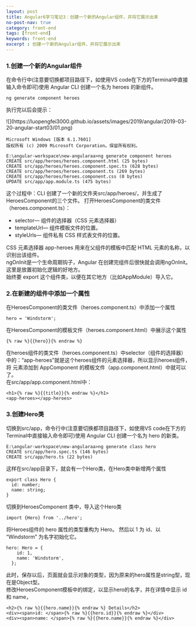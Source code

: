 ```yaml
---
layout: post
title: Angular6学习笔记3：创建一个新的Angular组件，并将它展示出来
no-post-nav: true
category: front-end
tags: [front-end]
keywords: front-end
excerpt : 创建一个新的Angular组件，并将它展示出来
---
```


### 1.创建一个新的Angular组件
在命令行中(注意要切换都项目路径下，如使用VS code在下方的Terminal中直接输入命令即可)使用 Angular CLI 创建一个名为 heroes 的新组件。
```
ng generate component heroes
```
执行完以后会提示：

<div align=left>![](https://luopengfei3000.github.io/assets/images/2019/angular/2019-03-20-angular-start03/01.png)</div>

```
Microsoft Windows [版本 6.1.7601]
版权所有 (c) 2009 Microsoft Corporation。保留所有权利。

E:\angular-workspace\new-angularaa>ng generate component heroes
CREATE src/app/heroes/heroes.component.html (25 bytes)
CREATE src/app/heroes/heroes.component.spec.ts (628 bytes)
CREATE src/app/heroes/heroes.component.ts (269 bytes)
CREATE src/app/heroes/heroes.component.css (0 bytes)
UPDATE src/app/app.module.ts (475 bytes)
```

这个过程中：CLI 创建了一个新的文件夹src/app/heroes/，并生成了HeroesComponent的三个文件。
打开HeroesComponent的类文件（heroes.component.ts）：
- selector— 组件的选择器（CSS 元素选择器）
- templateUrl— 组件模板文件的位置。
- styleUrls— 组件私有 CSS 样式表文件的位置。

CSS 元素选择器 app-heroes 用来在父组件的模板中匹配 HTML 元素的名称，以识别出该组件。<br/>
ngOnInit是一个生命周期钩子，Angular 在创建完组件后很快就会调用ngOnInit。这里是放置初始化逻辑的好地方。<br/>
始终要 export 这个组件类，以便在其它地方（比如AppModule）导入它。<br/>

### 2.在新建的组件中添加一个属性
在HeroesComponent的类文件（heroes.component.ts）中添加一个属性
```
hero = 'Windstorm';
```
在HeroesComponent的模板文件（heroes.component.html）中展示这个属性
```
{% raw %}{{hero}}{% endraw %}
```

在heroes组件的类文件（heroes.component.ts）中selector（组件的选择器）中的：“app-heroes”就是这个heroes组件的元素选择器，所以显示heroes组件，将<app-heroes> 元素添加到 AppComponent 的模板文件（app.component.html）中就可以了。<br/>
在src/app/app.component.html中：
```
<h1>{% raw %}{{title}}{% endraw %}</h1>
<app-heroes></app-heroes>
```
### 3.创建Hero类
切换到src/app，命令行中(注意要切换都项目路径下，如使用VS code在下方的Terminal中直接输入命令即可)使用 Angular CLI 创建一个名为 hero 的新类。
```
E:\angular-workspace\new-angularaa>ng generate class hero
CREATE src/app/hero.spec.ts (146 bytes)
CREATE src/app/hero.ts (22 bytes)
```
这样在src/app目录下，就会有一个Hero类，在Hero类中新增两个属性
```
export class Hero {
  id: number;
  name: string;
}
```
切换到HeroesComponent 类中，导入这个Hero类
```
import {Hero} from '../hero';
```
将Heroes组件的 hero 属性的类型重构为 Hero。 然后以 1 为 id、以 “Windstorm” 为名字初始化它。
```
hero: Hero = {
    id: 1,
    name: 'Windstorm',
  };
```
此时，保存以后，页面就会显示对象的类型，因为原来的hero属性是string型，现在是Object型。<br/>
修改HeroesComponent模板中的绑定，以显示hero的名字，并在详情中显示 id 和 name，
```
<h2>{% raw %}{{hero.name}}{% endraw %} Details</h2>
<div><span>id: </span>{% raw %}{{hero.id}}{% endraw %}</div>
<div><span>name: </span>{% raw %}{{hero.name}}{% endraw %}</div>
```